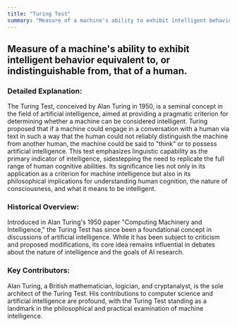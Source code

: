 ```yaml
---
title: "Turing Test"
summary: "Measure of a machine's ability to exhibit intelligent behavior equivalent to, or indistinguishable from, that of a human."
---
```


## Measure of a machine's ability to exhibit intelligent behavior equivalent to, or indistinguishable from, that of a human.
### Detailed Explanation:

The Turing Test, conceived by Alan Turing in 1950, is a seminal concept in the field of artificial intelligence, aimed at providing a pragmatic criterion for determining whether a machine can be considered intelligent. Turing proposed that if a machine could engage in a conversation with a human via text in such a way that the human could not reliably distinguish the machine from another human, the machine could be said to "think" or to possess artificial intelligence. This test emphasizes linguistic capability as the primary indicator of intelligence, sidestepping the need to replicate the full range of human cognitive abilities. Its significance lies not only in its application as a criterion for machine intelligence but also in its philosophical implications for understanding human cognition, the nature of consciousness, and what it means to be intelligent.

### Historical Overview:

Introduced in Alan Turing's 1950 paper "Computing Machinery and Intelligence," the Turing Test has since been a foundational concept in discussions of artificial intelligence. While it has been subject to criticism and proposed modifications, its core idea remains influential in debates about the nature of intelligence and the goals of AI research.

### Key Contributors:

Alan Turing, a British mathematician, logician, and cryptanalyst, is the sole architect of the Turing Test. His contributions to computer science and artificial intelligence are profound, with the Turing Test standing as a landmark in the philosophical and practical examination of machine intelligence.

